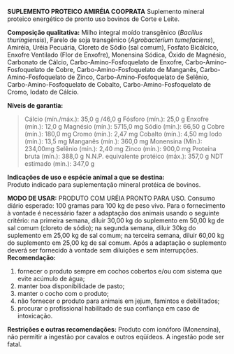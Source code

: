 ﻿**SUPLEMENTO PROTEICO AMIRÉIA COOPRATA**
Suplemento mineral proteico energético de pronto uso bovinos de Corte e Leite.
 
**Composição qualitativa:**
Milho integral moído transgênico (*Bacillus thuringiensis*), Farelo de soja transgênico (*Agrobacterium tumefaciens*), Amiréia, Uréia Pecuária, Cloreto de Sódio (sal comum), Fosfato Bicálcico, Enxofre Ventilado (Flor de Enxofre), Monensina Sódica, Óxido de Magnésio, Carbonato de Cálcio, Carbo-Amino-Fosfoquelato de Enxofre, Carbo-Amino-Fosfoquelato de Cobre, Carbo-Amino-Fosfoquelato de Manganês, Carbo-Amino-Fosfoquelato de Zinco, Carbo-Amino-Fosfoquelato de Selênio, Carbo-Amino-Fosfoquelato de Cobalto, Carbo-Amino-Fosfoquelato de Cromo, Iodato de Cálcio.

**Níveis de garantia:**  
>Cálcio (mín./máx.): 35,0 g /46,0 g
>Fósforo (mín.): 25,0 g
>Enxofre (mín.): 12,0 g
>Magnésio (mín.): 5715,0 mg
>Sódio (mín.): 66,50 g
>Cobre (mín.): 180,0 mg
>Cromo (mín.): 2,47 mg
>Cobalto (mín.): 4,50 mg
>Iodo (mín.): 13,5 mg
>Manganês (mín.): 360,0 mg
>Monensina (Mín.): 234,00mg
>Selênio (mín.): 2,40 mg
>Zinco (mín.): 900,0 mg
>Proteína bruta (mín.): 388,0 g
>N.N.P. equivalente protéico (máx.): 357,0 g
>NDT estimado (mín.): 347,0 g

**Indicações de uso e espécie animal a que se destina:**    
Produto indicado para suplementação mineral protéica de bovinos.
  
**MODO DE USAR:**
PRODUTO COM URÉIA PRONTO PARA USO. Consumo diário esperado: 100 gramas para 100 kg de peso vivo. Para o fornecimento à vontade é necessário fazer a adaptação dos animais usando o seguinte critério: na primeira semana, diluir 30,00 kg do suplemento em 50,00 kg de sal comum (cloreto de sódio); na segunda semana, diluir 30kg do suplemento em 25,00 kg de sal comum; na terceira semana, diluir 60,00 kg do suplemento em 25,00 kg de sal comum. Após a adaptação o suplemento deverá ser fornecido à vontade sem diluições e sem interrupções.
**Recomendação:**
1. fornecer o produto sempre em cochos cobertos e/ou com sistema que evite acúmulo de água;
2. manter boa disponibilidade de pasto;
3. manter o cocho com o produto;
4. não fornecer o produto para animais em jejum, famintos e debilitados;
5. procurar o profissional habilitado de sua confiança em caso de intoxicação.

**Restrições e outras recomendações:** 
Produto com ionóforo (Monensina), não permitir a ingestão por cavalos e outros eqüídeos. A ingestão pode ser fatal.



